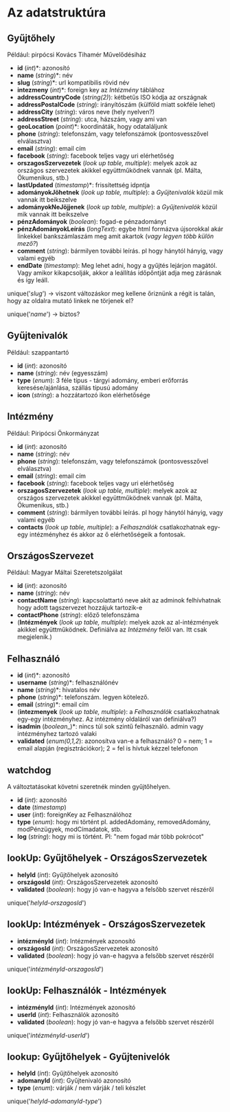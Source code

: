 # Az adatstruktúra

## Gyűjtőhely
Például: pirpócsi Kovács Tihamér Művelődésiház
* __id__ (_int_)*:  azonosító
* __name__ (_string_)*: név
* __slug__ (_string_)*: url kompatibilis rövid név
* __intezmeny__ (_int_)*: foreign key az _Intézmény_ táblához
* __addressCountryCode__ (_string(2)_): kétbetűs ISO kódja az országnak
* __addressPostalCode__ (_string_): irányítószám (külföld miatt sokféle lehet)
* __addressCity__ (_string_): város neve (hely nyelven?)
* __addressStreet__ (_string_): utca, házszám, vagy ami van
* __geoLocation__ (_point_)*: koordináták, hogy odataláljunk
* __phone__ (_string_): telefonszám, vagy telefonszámok (pontosvesszővel elválasztva)
* __email__ (_string_): email cím
* __facebook__ (_string_): facebook teljes vagy uri elérhetőség
* __orszagosSzervezetek__ (_look up table, multiple_): melyek azok az országos szervezetek akikkel együttműködnek vannak (pl. Málta, Ökumenikus, stb.)
* __lastUpdated__ (_timestamp_)*: frissítettség idpntja
* __adományokJöhetnek__ (_look up table, multiple_): a _Gyűjtenivalók_ közül mik vannak itt beikszelve
* __adományokNeJöjjenek__ (_look up table, multiple_): a _Gyűjtenivalók_ közül mik vannak itt beikszelve
* __pénzAdományok__ (_boolean_): fogad-e pénzadományt
* __pénzAdományokLeírás__ (_longText_): egybe html formázva újsorokkal akár linkekkel bankszámlaszám meg amit akartok (_vagy legyen több külön mező?_)
* __comment__ (_string_): bármilyen további leírás. pl hogy hánytól hányig, vagy valami egyéb
* __endDate__ (_timestamp_): Meg lehet adni, hogy a gyűjtés lejárjon magától. Vagy amikor kikapcsolják, akkor a leállítás időpőntját adja meg zárásnak és így leáll.

unique('_slug_') -> viszont változáskor meg kellene őriznünk a régit is talán, hogy az oldalra mutató linkek ne törjenek el?

unique('_name_') -> biztos?

## Gyűjtenivalók
Például: szappantartó
* __id__ (_int_):  azonosító
* __name__ (_string_): név (egyesszám)
* __type__ (_enum_): 3 féle típus - tárgyi adomány, emberi erőforrás keresése/ajánlása, szállás típusú adomány
* __icon__ (_string_): a hozzátartozó ikon elérhetősége

## Intézmény
Például: Piripócsi Önkormányzat
* __id__ (_int_):  azonosító
* __name__ (_string_): név
* __phone__ (_string_): telefonszám, vagy telefonszámok (pontosvesszővel elválasztva)
* __email__ (_string_): email cím
* __facebook__ (_string_): facebook teljes vagy uri elérhetőség
* __orszagosSzervezetek__ (_look up table, multiple_): melyek azok az országos szervezetek akikkel együttműködnek vannak (pl. Málta, Ökumenikus, stb.)
* __comment__ (_string_): bármilyen további leírás. pl hogy hánytól hányig, vagy valami egyéb
* __contacts__ (_look up table, multiple_): a _Felhasználók_ csatlakozhatnak egy-egy intézményhez és akkor az ő elérhetőségeik a fontosak.


## OrszágosSzervezet
Például: Magyar Máltai Szeretetszolgálat
* __id__ (_int_):  azonosító
* __name__ (_string_): név
* __contactName__ (_string_): kapcsolattartó neve akit az adminok felhívhatnak hogy adott tagszervezet hozzájuk tartozik-e
* __contactPhone__ (_string_): előző telefonszáma
* (__Intézmények__ (_look up table, multiple_): melyek azok az al-intézmények akikkel együttműködnek. Definiálva az _Intézmény_ felől van. Itt csak megjelenik.)

## Felhasználó
* __id__ (_int_)*:  azonosító
* __username__ (_string_)*: felhasználónév
* __name__ (_string_)*: hivatalos név
* __phone__ (_string_)*: telefonszám. legyen kötelező.
* __email__ (_string_)*: email cím
* (__intezmenyek__ (_look up table, multiple_): a _Felhasználók_ csatlakozhatnak egy-egy intézményhez. Az intézmény oldaláról van definiálva?)
* __isadmin__ (_boolean__)*: nincs túl sok szintű felhasználó. admin vagy intézményhez tartozó valaki
* __validated__ (_enum(0,1,2_): azonosítva van-e a felhasználó? 0 = nem; 1 = email alapján (regisztrációkor); 2 = fel is hívtuk kézzel telefonon

## watchdog
A változtatásokat követni szeretnék minden gyűjtőhelyen.
* __id__ (_int_):  azonosító
* __date__ (_timestamp_)
* __user__ (_int_): foreignKey az Felhasználóhoz
* __type__ (_enum_): hogy mi történt pl. addedAdomány, removedAdomány, modPénzügyek, modCímadatok, stb.
* __log__ (_string_): hogy mi is történt. Pl: "nem fogad már több pokrócot"

## lookUp: Gyűjtőhelyek - OrszágosSzervezetek
* __helyId__ (_int_):  Gyűjtőhelyek azonosító
* __országosId__ (_int_):  OrszágosSzervezetek azonosító
* __validated__ (_boolean_): hogy jó van-e hagyva a felsőbb szervet részéről

unique('_helyId_-_orszagosId_')

## lookUp: Intézmények - OrszágosSzervezetek
* __intézményId__ (_int_):  Intézmények azonosító
* __országosId__ (_int_):  OrszágosSzervezetek azonosító
* __validated__ (_boolean_): hogy jó van-e hagyva a felsőbb szervet részéről

unique('_intézményId_-_orszagosId_')

## lookUp: Felhasználók - Intézmények
* __intézményId__ (_int_):  Intézmények azonosító
* __userId__ (_int_):  Felhasználók azonosító
* __validated__ (_boolean_): hogy jó van-e hagyva a felsőbb szervet részéről

unique('_intézményId_-_userId_')

## lookup: Gyűjtőhelyek - Gyűjtenivelók
* __helyId__ (_int_):  Gyűjtőhelyek azonosító
* __adomanyId__ (_int_):  Gyűjtenivaló azonosító
* __type__ (_enum_): várják / nem várják / teli készlet

unique('_helyId_-_adomanyId_-_type_')
